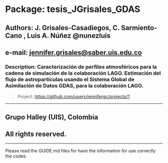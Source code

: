 # Package:  tesis_JGrisales_GDAS                                     
## Authors:  J. Grisales-Casadiegos, C. Sarmiento-Cano , Luis A. Núñez @nunezluis
## e-mail:   jennifer.grisales@saber.uis.edu.co    
### Description: Caracterización de perfiles atmosféricos para la cadena de simulación de la colaboración LAGO. Estimación del flujo de astropartículas usando el Sistema Global de Asimilación de Datos GDAS, para la colaboración LAGO.  
>Project: https://github.com/users/jennifergc/projects/1
************************************************************************
## Grupo Halley (UIS), Colombia
## All rights reserved.
************************************************************************

Please read the GUIDE.md files for have the information for use correctly the codes.
